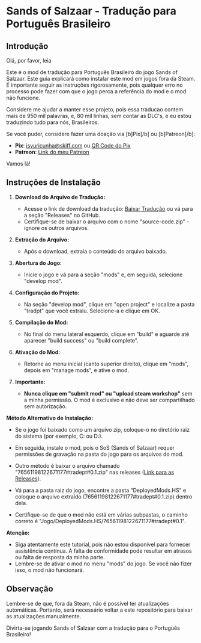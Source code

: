 # Sands of Salzaar - Tradução para Português Brasileiro

## Introdução

Olá, por favor, leia

Este é o mod de tradução para Português Brasileiro do jogo Sands of Salzaar. Este guia explicará como instalar este mod em jogos fora da Steam. É importante seguir as instruções rigorosamente, pois qualquer erro no processo pode fazer com que o jogo perca a referência do mod e o mod não funcione.

Considere me ajudar a manter esse projeto, pois essa traducao contem mais de 950 mil palavras, e, 80 mil linhas, sem contar as DLC's, e eu estou traduzindo tudo para nós, Brasileiros.

Se você puder, considere fazer uma doação via [b]Pix[/b] ou [b]Patreon[/b]:
- <strong>Pix</strong>: isyuricunha@skiff.com ou [QR Code do Pix]([[https://cdn.discordapp.com/attachments/1029239636259782713/1173615629811601449/photo_2023-11-13_10-24-15.jpg?ex=656499ba&is=655224ba&hm=21f231bd3c930b43f8fb3c263df766f8183fb57df724f2bc548838fb35a1930d&](https://raw.githubusercontent.com/isyuricunha/sands-of-salzaar-game-translation/main/576-892-max.png)](https://raw.githubusercontent.com/isyuricunha/sands-of-salzaar-game-translation/main/576-892-max.png)])
- <strong>Patreon</strong>: [Link do meu Patreon](https://www.patreon.com/user?u=81633504)

Vamos lá!

## Instruções de Instalação

1. **Download do Arquivo de Tradução:**
   - Acesse o link de download da tradução: [Baixar Tradução](https://github.com/isyuricunha/sands-of-salzaar-game-translation/releases/) ou vá para a seção "Releases" no GitHub.
   - Certifique-se de baixar o arquivo com o nome "source-code.zip" - ignore os outros arquivos.

2. **Extração do Arquivo:**
   - Após o download, extraia o conteúdo do arquivo baixado.

3. **Abertura do Jogo:**
   - Inicie o jogo e vá para a seção "mods" e, em seguida, selecione "develop mod".

4. **Configuração do Projeto:**
   - Na seção "develop mod", clique em "open project" e localize a pasta "tradpt" que você extraiu. Selecione-a e clique em OK.

5. **Compilação do Mod:**
   - No final do menu lateral esquerdo, clique em "build" e aguarde até aparecer "build success" ou "build complete".

6. **Ativação do Mod:**
   - Retorne ao menu inicial (canto superior direito), clique em "mods", depois em "manage mods", e ative o mod.

7. **Importante:**
   - **Nunca clique em "submit mod" ou "upload steam workshop"** sem a minha permissão. O mod é exclusivo e não deve ser compartilhado sem autorização.

**Método Alternativo de Instalação:**
   
- Se o jogo foi baixado como um arquivo zip, coloque-o no diretório raiz do sistema (por exemplo, C: ou D:).
- Em seguida, instale o mod, pois o SoS (Sands of Salzaar) requer permissões de gravação na pasta do jogo para os arquivos do mod.

- Outro método é baixar o arquivo chamado "76561198122671177#tradept#0.1.zip" nas releases ([Link para as Releases](https://github.com/isyuricunha/sands-of-salzaar-game-translation/releases/)).
- Vá para a pasta raiz do jogo, encontre a pasta "DeployedMods.HS" e coloque o arquivo extraído (76561198122671177#tradept#0.1.zip) dentro dela.
- Certifique-se de que o mod não está em várias subpastas, o caminho correto é "Jogo/DeployedMods.HS/76561198122671177#tradept#0.1".

**Atenção:**
- Siga atentamente este tutorial, pois não estou disponível para fornecer assistência contínua. A falta de conformidade pode resultar em atrasos ou falta de resposta da minha parte.
- Lembre-se de ativar o mod no menu "mods" do jogo. Se você não fizer isso, o mod não funcionará.

## Observação

Lembre-se de que, fora da Steam, não é possível ter atualizações automáticas. Portanto, será necessário voltar a este repositório para baixar as atualizações manualmente.

Divirta-se jogando Sands of Salzaar com a tradução para o Português Brasileiro!

